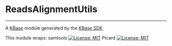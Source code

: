 
# ReadsAlignmentUtils
---

A [KBase](https://kbase.us) module generated by the [KBase SDK](https://github.com/kbase/kb_sdk).


This module wraps:
samtools [![License: MIT](https://img.shields.io/badge/License-MIT-yellow.svg)](https://github.com/samtools/samtools/blob/develop/LICENSE)
Picard [![License: MIT](https://img.shields.io/badge/License-MIT-yellow.svg)](https://github.com/broadinstitute/picard/blob/master/LICENSE.txt)

